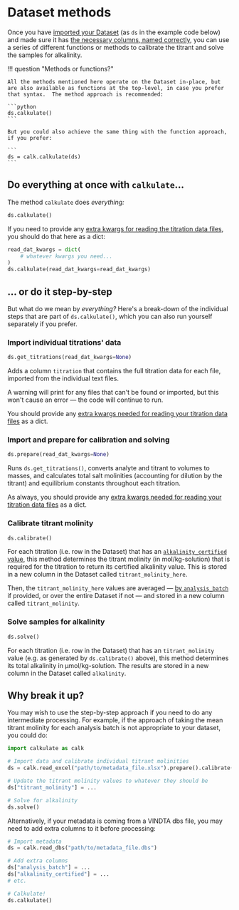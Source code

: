 # Dataset methods

Once you have [imported your Dataset](../io/#titration-metadata-dataset) (as `ds` in the example code below) and made sure it has [the necessary columns, named correctly](../metadata/#dataset-column-names), you can use a series of different functions or methods to calibrate the titrant and solve the samples for alkalinity.

!!! question "Methods or functions?"

    All the methods mentioned here operate on the Dataset in-place, but are also available as functions at the top-level, in case you prefer that syntax.  The method approach is recommended:

    ```python
    ds.calkulate()
    ```

    But you could also achieve the same thing with the function approach, if you prefer:

    ```
    ds = calk.calkulate(ds)
    ```

## Do everything at once with `calkulate`...

The method `calkulate` does *everything:*

```python
ds.calkulate()
```

If you need to provide any [extra kwargs for reading the titration data files](../io/#dealing-with-other-formats), you should do that here as a dict:

```python
read_dat_kwargs = dict(
    # whatever kwargs you need...
)
ds.calkulate(read_dat_kwargs=read_dat_kwargs)
```

## ... or do it step-by-step

But what do we mean by *everything?*  Here's a break-down of the individual steps that are part of `ds.calkulate()`, which you can also run yourself separately if you prefer.

### Import individual titrations' data

```python
ds.get_titrations(read_dat_kwargs=None)
```

Adds a column `titration` that contains the full titration data for each file, imported from the individual text files.

A warning will print for any files that can't be found or imported, but this won't cause an error — the code will continue to run.

You should provide any [extra kwargs needed for reading your titration data files](../io/#dealing-with-other-formats) as a dict.

### Import and prepare for calibration and solving

```python
ds.prepare(read_dat_kwargs=None)
```

Runs `ds.get_titrations()`, converts analyte and titrant to volumes to masses, and calculates total salt molinities (accounting for dilution by the titrant) and equilibrium constants throughout each titration.

As always, you should provide any [extra kwargs needed for reading your titration data files](../io/#dealing-with-other-formats) as a dict.

### Calibrate titrant molinity

```python
ds.calibrate()
```

For each titration (i.e. row in the Dataset) that has an [`alkalinity_certified` value](../metadata/#recommended-columns), this method determines the titrant molinity (in mol/kg-solution) that is required for the titration to return its certified alkalinity value.  This is stored in a new column in the Dataset called `titrant_molinity_here`.

Then, the `titrant_molinity_here` values are averaged — [by `analysis_batch`](../metadata/#recommended-columns) if provided, or over the entire Dataset if not — and stored in a new column called `titrant_molinity`.

### Solve samples for alkalinity

```python
ds.solve()
```

For each titration (i.e. row in the Dataset) that has an `titrant_molinity` value (e.g. as generated by `ds.calibrate()` above), this method determines its total alkalinity in μmol/kg-solution.  The results are stored in a new column in the Dataset called `alkalinity`.

## Why break it up?

You may wish to use the step-by-step approach if you need to do any intermediate processing.  For example, if the approach of taking the mean titrant molinity for each analysis batch is not appropriate to your dataset, you could do:

```python
import calkulate as calk

# Import data and calibrate individual titrant molinities
ds = calk.read_excel("path/to/metadata_file.xlsx").prepare().calibrate()

# Update the titrant molinity values to whatever they should be
ds["titrant_molinity"] = ...

# Solve for alkalinity
ds.solve()
```

Alternatively, if your metadata is coming from a VINDTA dbs file, you may need to add extra columns to it before processing:

```python
# Import metadata
ds = calk.read_dbs("path/to/metadata_file.dbs")

# Add extra columns
ds["analysis_batch"] = ...
ds["alkalinity_certified"] = ...
# etc.

# Calkulate!
ds.calkulate()
```
